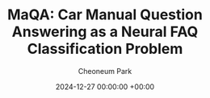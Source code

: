 ---
layout: post
title:  "MaQA: Car Manual Question Answering as a Neural FAQ Classification Problem"
date:   2024-12-27 00:00:00 +00:00
categories: journal
author: "Cheoneum Park"
authors: "<strong>Cheoneum Park</strong>, Seohyeong Jeong, Juae Kim"
venue: "Electronics"
paper: https://www.mdpi.com/2079-9292/13/24/4972
---